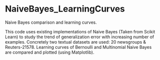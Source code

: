 # NaiveBayes_LearningCurves
Naive Bayes comparison and learning curves.

This code uses existing implementations of Naive Bayes (Taken from Scikit Learn) to study the trend of generalization error  with increasing number of examples. Concretely two textual datasets are used: 20 newsgroups & Reuters-21578. 
Learning curves of Bernoulli and Multinomial Naive Bayes are compared and plotted (using Matplotlib).
